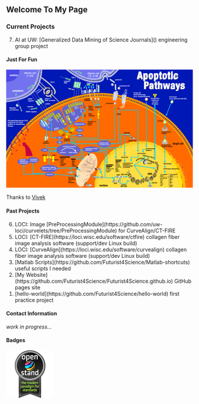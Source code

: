 ## Welcome To My Page

### Current Projects

<ol>
<li value=7>AI at UW: [Generalized Data Mining of Science Journals]() engineering group project</li>
</ol>

#### Just For Fun

![Apotosis](images/apotosiswallchrt.gif)
 
Thanks to [Vivek](http://biochem-vivek.tripod.com/id58.html) 

#### Past Projects

<ol>
<li value=6>LOCI: Image [PreProcessingModule](https://github.com/uw-loci/curvelets/tree/PreProcessingModule) for CurveAlign/CT-FIRE</li>
<li value=5>LOCI: [CT-FIRE](https://loci.wisc.edu/software/ctfire) collagen fiber image analysis software (support/dev Linux build)</li>
<li value=4>LOCI: [CurveAlign](https://loci.wisc.edu/software/curvealign) collagen fiber image analysis software (support/dev Linux build)</li>
<li value=3>[Matlab Scripts](https://github.com/Futurist4Science/Matlab-shortcuts) useful scripts I needed</li>
<li value=2>[My Website](https://github.com/Futurist4Science/Futurist4Science.github.io) GitHub pages site</li>
<li value=1>[hello-world](https://github.com/Futurist4Science/hello-world) first practice project</li>
</ol>

#### Contact Information

_work in progress..._

#### Badges
![OpenStand](images/128x128-black1.png)

